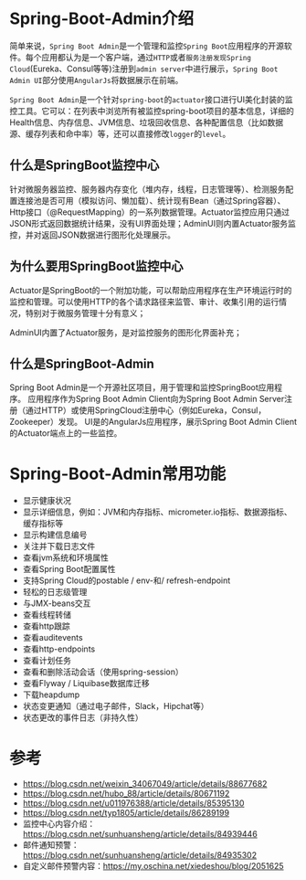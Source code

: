 # Spring-Boot-Admin介绍

简单来说，`Spring Boot Admin`是一个管理和监控`Spring Boot`应用程序的开源软件。每个应用都认为是一个客户端，通过`HTTP`或者`服务注册发现Spring Cloud`(Eureka、Consul等等)注册到`admin server`中进行展示，`Spring Boot Admin UI`部分使用`AngularJs`将数据展示在前端。

`Spring Boot Admin`是一个针对`spring-boot`的`actuator`接口进行UI美化封装的监控工具。它可以：在列表中浏览所有被监控spring-boot项目的基本信息，详细的Health信息、内存信息、JVM信息、垃圾回收信息、各种配置信息（比如数据源、缓存列表和命中率）等，还可以直接修改`logger`的`level`。

## 什么是SpringBoot监控中心

针对微服务器监控、服务器内存变化（堆内存，线程，日志管理等）、检测服务配置连接池是否可用（模拟访问、懒加载）、统计现有Bean（通过Spring容器）、Http接口（@RequestMapping）的一系列数据管理。Actuator监控应用只通过JSON形式返回数据统计结果，没有UI界面处理；AdminUI则内置Actuator服务监控，并对返回JSON数据进行图形化处理展示。

## 为什么要用SpringBoot监控中心

Actuator是SpringBoot的一个附加功能，可以帮助应用程序在生产环境运行时的监控和管理。可以使用HTTP的各个请求路径来监管、审计、收集引用的运行情况，特别对于微服务管理十分有意义；

AdminUI内置了Actuator服务，是对监控服务的图形化界面补充；

## 什么是SpringBoot-Admin

 Spring Boot Admin是一个开源社区项目，用于管理和监控SpringBoot应用程序。 应用程序作为Spring Boot Admin Client向为Spring Boot Admin Server注册（通过HTTP）或使用SpringCloud注册中心（例如Eureka，Consul，Zookeeper）发现。 UI是的AngularJs应用程序，展示Spring Boot Admin Client的Actuator端点上的一些监控。



# Spring-Boot-Admin常用功能

- 显示健康状况
- 显示详细信息，例如：JVM和内存指标、micrometer.io指标、数据源指标、缓存指标等
- 显示构建信息编号
- 关注并下载日志文件
- 查看jvm系统和环境属性
- 查看Spring Boot配置属性
- 支持Spring Cloud的postable / env-和/ refresh-endpoint
- 轻松的日志级管理
- 与JMX-beans交互
- 查看线程转储
- 查看http跟踪
- 查看auditevents
- 查看http-endpoints
- 查看计划任务
- 查看和删除活动会话（使用spring-session）
- 查看Flyway / Liquibase数据库迁移
- 下载heapdump
- 状态变更通知（通过电子邮件，Slack，Hipchat等）
- 状态更改的事件日志（非持久性）



# 参考
- https://blog.csdn.net/weixin_34067049/article/details/88677682
- https://blog.csdn.net/hubo_88/article/details/80671192
- https://blog.csdn.net/u011976388/article/details/85395130
- https://blog.csdn.net/typ1805/article/details/86289199
- 监控中心内容介绍：https://blog.csdn.net/sunhuansheng/article/details/84939446
- 邮件通知预警：https://blog.csdn.net/sunhuansheng/article/details/84935302
- 自定义邮件预警内容：https://my.oschina.net/xiedeshou/blog/2051625